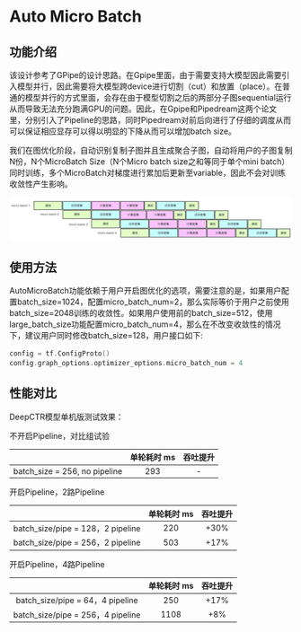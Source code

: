 # Auto Micro Batch
## 功能介绍
该设计参考了GPipe的设计思路。在Gpipe里面，由于需要支持大模型因此需要引入模型并行，因此需要将大模型跨device进行切割（cut）和放置（place）。在普通的模型并行的方式里面，会存在由于模型切割之后的两部分子图sequential运行从而导致无法充分跑满GPU的问题。因此，在Gpipe和Pipedream这两个论文里，分别引入了Pipeline的思路，同时Pipedream对前后向进行了仔细的调度从而可以保证相应显存可以得以明显的下降从而可以增加batch size。


我们在图优化阶段，自动识别复制子图并且生成聚合子图，自动将用户的子图复制N份，N个MicroBatch Size（N个Micro batch size之和等同于单个mini batch）同时训练，多个MicroBatch对梯度进行累加后更新至variable，因此不会对训练收敛性产生影响。
​

![img_1.png](Auto-Micro-Batch/img_1.png)
## 使用方法
AutoMicroBatch功能依赖于用户开启图优化的选项，需要注意的是，如果用户配置batch_size=1024，配置micro_batch_num=2，那么实际等价于用户之前使用batch_size=2048训练的收敛性。如果用户使用前的batch_size=512，使用large_batch_size功能配置micro_batch_num=4，那么在不改变收敛性的情况下，建议用户同时修改batch_size=128，用户接口如下:


```cpp
config = tf.ConfigProto()
config.graph_options.optimizer_options.micro_batch_num = 4
```
## 性能对比

DeepCTR模型单机版测试效果：

不开启Pipeline，对比组试验

|                                | 单轮耗时 ms | 吞吐提升 |
| :------------------------------: | :---------: | :--------: |
| batch_size = 256,  no pipeline |     293     | -        |

开启Pipeline，2路Pipeline

|                                   | 单轮耗时 ms | 吞吐提升 |
| :---------------------------------: | :---------: | :--------: |
| batch_size/pipe = 128，2 pipeline |     220     | +30%     |
| batch_size/pipe = 256，2 pipeline |     503     | +17%     |

开启Pipeline，4路Pipeline

|                                   | 单轮耗时 ms | 吞吐提升 |
| :---------------------------------: | :---------: | :--------: |
| batch_size/pipe = 64，4 pipeline  |     250     | +17%     |
| batch_size/pipe = 256，4 pipeline |    1108     | +8%      |





